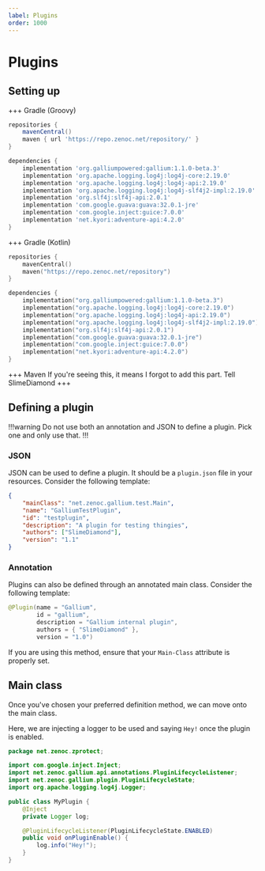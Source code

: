 ```yaml
---
label: Plugins
order: 1000
---
```


# Plugins
## Setting up
+++ Gradle (Groovy)
```groovy
repositories {
    mavenCentral()
    maven { url 'https://repo.zenoc.net/repository/' }
}

dependencies {
    implementation 'org.galliumpowered:gallium:1.1.0-beta.3'
    implementation 'org.apache.logging.log4j:log4j-core:2.19.0'
    implementation 'org.apache.logging.log4j:log4j-api:2.19.0'
    implementation 'org.apache.logging.log4j:log4j-slf4j2-impl:2.19.0'
    implementation 'org.slf4j:slf4j-api:2.0.1'
    implementation 'com.google.guava:guava:32.0.1-jre'
    implementation 'com.google.inject:guice:7.0.0'
    implementation 'net.kyori:adventure-api:4.2.0'
} 
```
+++ Gradle (Kotlin)
```kts
repositories {
    mavenCentral()
    maven("https://repo.zenoc.net/repository")
}

dependencies {
    implementation("org.galliumpowered:gallium:1.1.0-beta.3")
    implementation("org.apache.logging.log4j:log4j-core:2.19.0")
    implementation("org.apache.logging.log4j:log4j-api:2.19.0")
    implementation("org.apache.logging.log4j:log4j-slf4j2-impl:2.19.0")
    implementation("org.slf4j:slf4j-api:2.0.1")
    implementation("com.google.guava:guava:32.0.1-jre")
    implementation("com.google.inject:guice:7.0.0")
    implementation("net.kyori:adventure-api:4.2.0")
}
```
+++ Maven
If you're seeing this, it means I forgot to add this part. Tell SlimeDiamond
+++

## Defining a plugin
!!!warning
Do not use both an annotation and JSON to define a plugin. Pick one and only use that.
!!!
### JSON
JSON can be used to define a plugin. It should be a `plugin.json` file in your resources. Consider the following template:
```json
{
    "mainClass": "net.zenoc.gallium.test.Main",
    "name": "GalliumTestPlugin",
    "id": "testplugin",
    "description": "A plugin for testing thingies",
    "authors": ["SlimeDiamond"],
    "version": "1.1"
}
```
### Annotation
Plugins can also be defined through an annotated main class. Consider the following template:
```java
@Plugin(name = "Gallium",
        id = "gallium",
        description = "Gallium internal plugin",
        authors = { "SlimeDiamond" },
        version = "1.0")
```
If you are using this method, ensure that your `Main-Class` attribute is properly set.

## Main class
Once you've chosen your preferred definition method, we can move onto the main class.

Here, we are injecting a logger to be used and saying `Hey!` once the plugin is enabled.
```java
package net.zenoc.zprotect;

import com.google.inject.Inject;
import net.zenoc.gallium.api.annotations.PluginLifecycleListener;
import net.zenoc.gallium.plugin.PluginLifecycleState;
import org.apache.logging.log4j.Logger;

public class MyPlugin {
    @Inject
    private Logger log;

    @PluginLifecycleListener(PluginLifecycleState.ENABLED)
    public void onPluginEnable() {
        log.info("Hey!");	
    }
}
```
